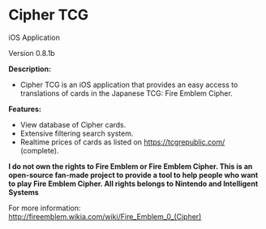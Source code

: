 # Cipher TCG
iOS Application

Version 0.8.1b

**Description:**
- Cipher TCG is an iOS application that provides an easy access to translations of cards in the Japanese TCG: Fire Emblem Cipher.

**Features:**
- View database of Cipher cards.
- Extensive filtering search system.
- Realtime prices of cards as listed on https://tcgrepublic.com/ (complete).

**I do not own the rights to Fire Emblem or Fire Emblem Cipher. This is an open-source fan-made project to provide a tool to help people who want to play Fire Emblem Cipher. All rights belongs to Nintendo and Intelligent Systems**

For more information: http://fireemblem.wikia.com/wiki/Fire_Emblem_0_(Cipher)
